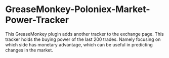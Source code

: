# GreaseMonkey-Poloniex-Market-Power-Tracker
This GreaseMonkey plugin adds another tracker to the exchange page. This tracker holds the buying power of the last 200 trades. Namely focusing on which side has monetary advantage, which can be useful in predicting changes in the market.

